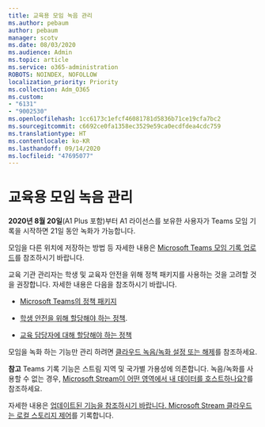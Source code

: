 ```yaml
---
title: 교육용 모임 녹음 관리
ms.author: pebaum
author: pebaum
manager: scotv
ms.date: 08/03/2020
ms.audience: Admin
ms.topic: article
ms.service: o365-administration
ROBOTS: NOINDEX, NOFOLLOW
localization_priority: Priority
ms.collection: Adm_O365
ms.custom:
- "6131"
- "9002530"
ms.openlocfilehash: 1cc6173c1efcf46081781d5836b71ce19cfa7bc2
ms.sourcegitcommit: c6692ce0fa1358ec3529e59ca0ecdfdea4cdc759
ms.translationtype: HT
ms.contentlocale: ko-KR
ms.lasthandoff: 09/14/2020
ms.locfileid: "47695077"
---
```

# <a name="manage-meeting-recordings-for-education"></a>교육용 모임 녹음 관리

**2020년 8월 20일**(A1 Plus 포함)부터 A1 라이선스를 보유한 사용자가 Teams 모임 기록을 시작하면 21일 동안 녹화가 가능합니다.

모임을 다른 위치에 저장하는 방법 등 자세한 내용은 [Microsoft Teams 모임 기록 업로드](https://docs.microsoft.com/stream/portal-upload-teams-meeting-recording)를 참조하시기 바랍니다.

교육 기관 관리자는 학생 및 교육자 안전을 위해 정책 패키지를 사용하는 것을 고려할 것을 권장합니다. 자세한 내용은 다음을 참조하시기 바랍니다.

- [Microsoft Teams의 정책 패키지](https://docs.microsoft.com/microsoftteams/policy-packages-edu#policy-packages-in-microsoft-teams)  
    
- [학생 안전을 위해 할당해야 하는 정책](https://docs.microsoft.com/microsoftteams/policy-packages-edu#policies-that-should-be-assigned-for-student-safety).

- [교육 담당자에 대해 할당해야 하는 정책](https://docs.microsoft.com/microsoftteams/policy-packages-edu#policies-that-should-be-assigned-for-educators)

모임을 녹화 하는 기능만 관리 하려면 [클라우드 녹음/녹화 설정 또는 해제](https://docs.microsoft.com/microsoftteams/cloud-recording#turn-on-or-turn-off-cloud-recording)를 참조하세요.  

**참고** Teams 기록 기능은 스트림 지역 및 국가별 가용성에 의존합니다. 녹음/녹화를 사용할 수 없는 경우, [Microsoft Stream이 어떤 영역에서 내 데이터를 호스트하나요?](https://docs.microsoft.com/stream/faq#which-regions-does-microsoft-stream-host-my-data-in)를 참조하세요. 

자세한 내용은 [업데이트된 기능을 참조하시기 바랍니다. Microsoft Stream 클라우드는 로컬 스토리지 제어](https://admin.microsoft.com/AdminPortal/Home#/MessageCenter?id=MC214327)를 기록합니다.